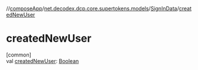 //[composeApp](../../../index.md)/[net.decodex.dcp.core.supertokens.models](../index.md)/[SignInData](index.md)/[createdNewUser](created-new-user.md)

# createdNewUser

[common]\
val [createdNewUser](created-new-user.md): [Boolean](https://kotlinlang.org/api/latest/jvm/stdlib/kotlin/-boolean/index.html)
